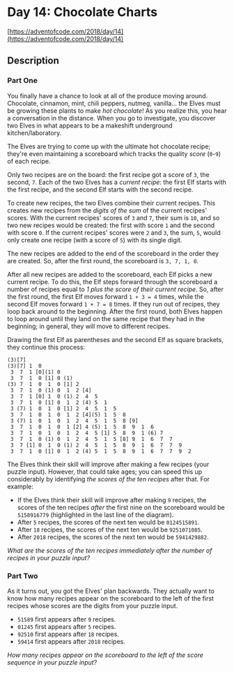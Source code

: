 # Day 14: Chocolate Charts

[https://adventofcode.com/2018/day/14](https://adventofcode.com/2018/day/14)

## Description

### Part One

You finally have a chance to look at all of the produce moving around. Chocolate, cinnamon, mint, chili peppers, nutmeg, vanilla... the Elves must be growing these plants to <span title="Please do not use a programming puzzle as a recipe for hot chocolate. I cannot guarantee your safety.">make</span> _hot chocolate_! As you realize this, you hear a conversation in the distance. When you go to investigate, you discover two Elves in what appears to be a makeshift underground kitchen/laboratory.

The Elves are trying to come up with the ultimate hot chocolate recipe; they're even maintaining a scoreboard which tracks the quality _score_ (`0`\-`9`) of each recipe.

Only two recipes are on the board: the first recipe got a score of `3`, the second, `7`. Each of the two Elves has a _current recipe_: the first Elf starts with the first recipe, and the second Elf starts with the second recipe.

To create new recipes, the two Elves combine their current recipes. This creates new recipes from the _digits of the sum_ of the current recipes' scores. With the current recipes' scores of `3` and `7`, their sum is `10`, and so two new recipes would be created: the first with score `1` and the second with score `0`. If the current recipes' scores were `2` and `3`, the sum, `5`, would only create one recipe (with a score of `5`) with its single digit.

The new recipes are added to the end of the scoreboard in the order they are created. So, after the first round, the scoreboard is `3, 7, 1, 0`.

After all new recipes are added to the scoreboard, each Elf picks a new current recipe. To do this, the Elf steps forward through the scoreboard a number of recipes equal to _1 plus the score of their current recipe_. So, after the first round, the first Elf moves forward `1 + 3 = 4` times, while the second Elf moves forward `1 + 7 = 8` times. If they run out of recipes, they loop back around to the beginning. After the first round, both Elves happen to loop around until they land on the same recipe that they had in the beginning; in general, they will move to different recipes.

Drawing the first Elf as parentheses and the second Elf as square brackets, they continue this process:

    (3)[7]
    (3)[7] 1  0 
     3  7  1 [0](1) 0 
     3  7  1  0 [1] 0 (1)
    (3) 7  1  0  1  0 [1] 2 
     3  7  1  0 (1) 0  1  2 [4]
     3  7  1 [0] 1  0 (1) 2  4  5 
     3  7  1  0 [1] 0  1  2 (4) 5  1 
     3 (7) 1  0  1  0 [1] 2  4  5  1  5 
     3  7  1  0  1  0  1  2 [4](5) 1  5  8 
     3 (7) 1  0  1  0  1  2  4  5  1  5  8 [9]
     3  7  1  0  1  0  1 [2] 4 (5) 1  5  8  9  1  6 
     3  7  1  0  1  0  1  2  4  5 [1] 5  8  9  1 (6) 7 
     3  7  1  0 (1) 0  1  2  4  5  1  5 [8] 9  1  6  7  7 
     3  7 [1] 0  1  0 (1) 2  4  5  1  5  8  9  1  6  7  7  9 
     3  7  1  0 [1] 0  1  2 (4) 5  1  5  8  9  1  6  7  7  9  2 
    

The Elves think their skill will improve after making a few recipes (your puzzle input). However, that could take ages; you can speed this up considerably by identifying _the scores of the ten recipes_ after that. For example:

*   If the Elves think their skill will improve after making `9` recipes, the scores of the ten recipes _after_ the first nine on the scoreboard would be `5158916779` (highlighted in the last line of the diagram).
*   After `5` recipes, the scores of the next ten would be `0124515891`.
*   After `18` recipes, the scores of the next ten would be `9251071085`.
*   After `2018` recipes, the scores of the next ten would be `5941429882`.

_What are the scores of the ten recipes immediately after the number of recipes in your puzzle input?_

### Part Two

As it turns out, you got the Elves' plan backwards. They actually want to know how many recipes appear on the scoreboard to the left of the first recipes whose scores are the digits from your puzzle input.

*   `51589` first appears after `9` recipes.
*   `01245` first appears after `5` recipes.
*   `92510` first appears after `18` recipes.
*   `59414` first appears after `2018` recipes.

_How many recipes appear on the scoreboard to the left of the score sequence in your puzzle input?_
